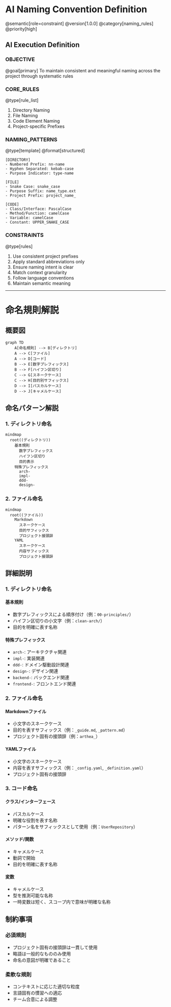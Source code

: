 # AI Naming Convention Definition

@semantic[role=constraint]
@version[1.0.0]
@category[naming_rules]
@priority[high]

## AI Execution Definition

### OBJECTIVE
@goal[primary]
To maintain consistent and meaningful naming across the project through systematic rules

### CORE_RULES
@type[rule_list]
1. Directory Naming
2. File Naming
3. Code Element Naming
4. Project-specific Prefixes

### NAMING_PATTERNS
@type[template]
@format[structured]
```
[DIRECTORY]
- Numbered Prefix: nn-name
- Hyphen Separated: kebab-case
- Purpose Indicator: type-name

[FILE]
- Snake Case: snake_case
- Purpose Suffix: name_type.ext
- Project Prefix: project_name_

[CODE]
- Class/Interface: PascalCase
- Method/Function: camelCase
- Variable: camelCase
- Constant: UPPER_SNAKE_CASE
```

### CONSTRAINTS
@type[rules]
1. Use consistent project prefixes
2. Apply standard abbreviations only
3. Ensure naming intent is clear
4. Match context granularity
5. Follow language conventions
6. Maintain semantic meaning

---

# 命名規則解説

## 概要図

```mermaid
graph TD
    A[命名規則] --> B[ディレクトリ]
    A --> C[ファイル]
    A --> D[コード]
    B --> E[数字プレフィックス]
    B --> F[ハイフン区切り]
    C --> G[スネークケース]
    C --> H[目的別サフィックス]
    D --> I[パスカルケース]
    D --> J[キャメルケース]
```

## 命名パターン解説

### 1. ディレクトリ命名

```mermaid
mindmap
  root((ディレクトリ))
    基本規則
      数字プレフィックス
      ハイフン区切り
      目的表示
    特殊プレフィックス
      arch-
      impl-
      ddd-
      design-
```

### 2. ファイル命名

```mermaid
mindmap
  root((ファイル))
    Markdown
      スネークケース
      目的サフィックス
      プロジェクト接頭辞
    YAML
      スネークケース
      内容サフィックス
      プロジェクト接頭辞
```

## 詳細説明

### 1. ディレクトリ命名

#### 基本規則
- 数字プレフィックスによる順序付け（例：`00-principles/`）
- ハイフン区切りの小文字（例：`clean-arch/`）
- 目的を明確に表す名称

#### 特殊プレフィックス
- `arch-`: アーキテクチャ関連
- `impl-`: 実装関連
- `ddd-`: ドメイン駆動設計関連
- `design-`: デザイン関連
- `backend-`: バックエンド関連
- `frontend-`: フロントエンド関連

### 2. ファイル命名

#### Markdownファイル
- 小文字のスネークケース
- 目的を表すサフィックス（例：`_guide.md`, `_pattern.md`）
- プロジェクト固有の接頭辞（例：`arthea_`）

#### YAMLファイル
- 小文字のスネークケース
- 内容を表すサフィックス（例：`_config.yaml`, `_definition.yaml`）
- プロジェクト固有の接頭辞

### 3. コード命名

#### クラス/インターフェース
- パスカルケース
- 明確な役割を表す名称
- パターン名をサフィックスとして使用（例：`UserRepository`）

#### メソッド/関数
- キャメルケース
- 動詞で開始
- 目的を明確に表す名称

#### 変数
- キャメルケース
- 型を推測可能な名称
- 一時変数は短く、スコープ内で意味が明確な名称

## 制約事項

### 必須規則
- プロジェクト固有の接頭辞は一貫して使用
- 略語は一般的なもののみ使用
- 命名の意図が明確であること

### 柔軟な規則
- コンテキストに応じた適切な粒度
- 言語固有の慣習への適応
- チーム合意による調整 